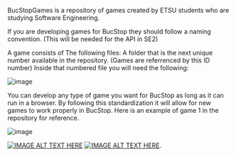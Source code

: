BucStopGames is a repository of games created by ETSU students who are studying Software Engineering.

If you are developing games for BucStop they should follow a naming convention. (This will be needed for the API in SE2)

A game consists of The following files: 
A folder that is the next unique number available in the repository. (Games are referrenced by this ID number) Inside that numbered file you will need the following:

![image](https://github.com/ccrawford02/BucStopGames/assets/111920921/4a1610ca-890e-462c-9f47-28af4ccdfc93)

You can develop any type of game you want for BucStop as long as it can run in a browser. By following this standardization it 
will allow for new games to work properly in BucStop. Here is an example of game 1 in the repository for reference.

![image](https://github.com/ccrawford02/BucStopGames/assets/111920921/7cfcfe95-d65e-44ea-8f2e-16582f1d195a)

[![IMAGE ALT TEXT HERE](https://img.youtube.com/vi/ej8SatOj3V4/0.jpg)](https://www.youtube.com/watch?v=ej8SatOj3V4)
[![IMAGE ALT TEXT HERE](https://img.youtube.com/vi/ej8SatOj3V4/0.jpg)](https://www.youtube.com/watch?v=v74X5dtDLvg).
